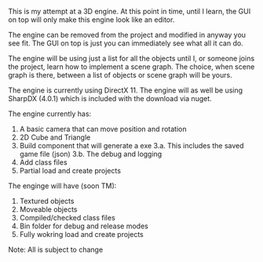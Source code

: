 This is my attempt at a 3D engine. At this point in time, until I learn, the GUI on top will only make this engine look like an editor.

The engine can be removed from the project and modified in anyway you see fit. The GUI on top is just you can immediately see what all it can do.

The engine will be using just a list for all the objects until I, or someone joins the project, learn how to implement a scene graph. The choice, when scene graph is there, between a list of objects or scene graph will be yours.

The engine is currently using DirectX 11. The engine will as well be using SharpDX (4.0.1) which is included with the download via nuget.

The engine currently has:
  1. A basic camera that can move position and rotation
  2. 2D Cube and Triangle
  3. Build component that will generate a exe
    3.a. This includes the saved game file (json)
    3.b. The debug and logging
  4. Add class files
  5. Partial load and create projects
    
The enginge will have (soon TM):
  1. Textured objects
  2. Moveable objects
  3. Compiled/checked class files
  4. Bin folder for debug and release modes
  5. Fully wokring load and create projects

Note: All is subject to change
